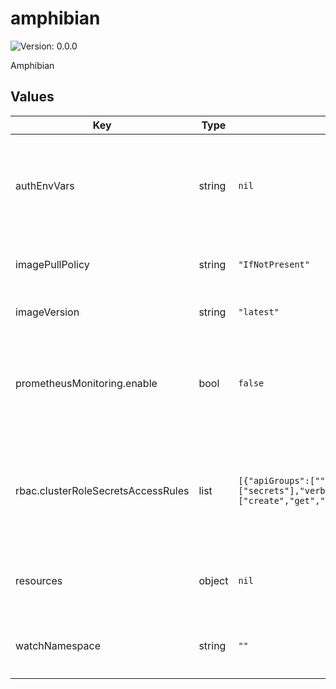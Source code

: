 # amphibian

![Version: 0.0.0](https://img.shields.io/badge/Version-0.0.0-informational?style=flat-square)

Amphibian

## Values

| Key | Type | Default | Description |
|-----|------|---------|-------------|
| authEnvVars | string | `nil` | Environment variables required for remote state backend authentication. This is a slice of [`v1.EnvVar`](https://pkg.go.dev/k8s.io/api/core/v1#EnvVar)s. |
| imagePullPolicy | string | `"IfNotPresent"` | The imagePullPolicy to be used on the operator. |
| imageVersion | string | `"latest"` | The image version used for the operator. |
| prometheusMonitoring.enable | bool | `false` | Create the `Service` and `ServiceMonitor` objects to enable Prometheus monitoring on the operator. |
| rbac.clusterRoleSecretsAccessRules | list | `[{"apiGroups":[""],"resources":["secrets"],"verbs":["create","get","list","patch","update","watch"]}]` | List of `PolicyRule`s for accessing Kubernetes secrets, to be appended to the `amphibian-manager-role` cluster role. |
| resources | object | `nil` | The resources requests/limits to be set on the deployment pod spec template. |
| watchNamespace | string | `""` | The value to be set on the `WATCH_NAMESPACE` environment variable. |
